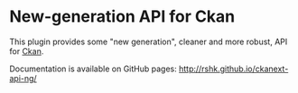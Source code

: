 # New-generation API for Ckan

This plugin provides some "new generation", cleaner and more robust,
API for [Ckan](http://ckan.org).

Documentation is available on GitHub pages: http://rshk.github.io/ckanext-api-ng/
